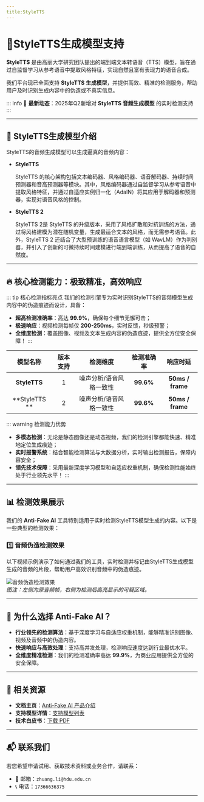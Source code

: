 ```yaml
---
title:StyleTTS
---
```


# 🚀StyleTTS生成模型支持

**StyleTTS** 是由高丽大学研究团队提出的端到端文本转语音（TTS）模型，旨在通过自监督学习从参考语音中提取风格特征，实现自然且富有表现力的语音合成。

我们平台现已全面支持 **StyleTTS  生成模型**，并提供高效、精准的检测服务，帮助用户及时识别生成内容中的伪造或不真实信息。

::: info
📢 **最新动态**：2025年Q2新增对 **StyleTTS 音频生成模型**  的实时检测支持
:::

---

## 🌟 StyleTTS生成模型介绍

StyleTTS的音频生成模型可以生成逼真的音频内容：

- **StyleTTS** 

  StyleTTS 的核心架构包括文本编码器、风格编码器、语音解码器、持续时间预测器和音高预测器等模块。其中，风格编码器通过自监督学习从参考语音中提取风格特征，并通过自适应实例归一化（AdaIN）将其应用于解码器和预测器，实现对语音风格的控制。

- **StyleTTS 2**

  StyleTTS 2是 StyleTTS 的升级版本，采用了风格扩散和对抗训练的方法，通过将风格建模为潜在随机变量，生成最适合文本的风格，而无需参考语音。此外，StyleTTS 2 还结合了大型预训练的语音语言模型（如 WavLM）作为判别器，并引入了创新的可微持续时间建模进行端到端训练，从而提高了语音的自然度。

---

## 🔥 核心检测能力：极致精准，高效响应

::: tip 核心检测指标亮点
我们的检测引擎专为实时识别StyleTTS的音频模型生成内容中的伪造痕迹而设计，具备：

- **超高检测准确率**：高达 **99.9%**，确保每个细节无懈可击；
- **极速响应**：视频检测每帧仅 **200-250ms**，实时反馈，秒级预警；
- **全维度检测**：覆盖图像、视频及文本生成内容的伪造痕迹，提供全方位安全保障！
  :::

|   模型名称    | 版本支持 |        检测维度         | 检测准确率 |     响应时延     |
| :-----------: | :------: | :---------------------: | :--------: | :--------------: |
| **StyleTTS**  |    1     | 噪声分析/语音风格一致性 | **99.6%**  | **50ms / frame** |
| **StyleTTS ** |    2     | 噪声分析/语音风格一致性 | **99.6%**  | **50ms / frame** |

::: warning 检测能力优势

- **多模态检测**：无论是静态图像还是动态视频，我们的检测引擎都能快速、精准地定位生成痕迹；
- **实时报警系统**：结合智能检测算法与大数据分析，实时输出检测报告，保障内容安全；
- **领先技术保障**：采用最新深度学习模型和自适应权重机制，确保检测性能始终处于行业领先水平！
  :::

---

## 📊 检测效果展示

我们的 **Anti-Fake AI** 工具特别适用于实时检测StyleTTS模型生成的内容。以下是一些典型的检测效果：

### 1️⃣ **音频伪造检测效果**

以下视频示例演示了如何通过我们的工具，实时检测并标记由StyleTTS生成模型生成的音频的片段，帮助用户高效识别音频中的伪造痕迹。

![音频伪造检测效果](https://yourdomain.com/path/to/video-example.jpg)  
*图注：左侧为原音频帧，右侧为检测后高亮显示的可疑区域。*

---

## 💼 为什么选择 Anti-Fake AI？

- **行业领先的检测算法**：基于深度学习与自适应权重机制，能够精准识别图像、视频及音频中的伪造内容。  
- **快速响应与高效处理**：支持高并发处理，检测响应速度达到行业最优水平。  
- **全维度精准检测**：我们的检测准确率高达 **99.9%**，为商业应用提供全方位的安全保障。

---

## 🔗 相关资源

- **文档主页**：[Anti-Fake AI 产品介绍](../quick_start/brief.md)
- **支持模型详情**：[支持模型列表](./overview.md)
- **技术白皮书**：[下载 PDF](https://yourdomain.com/whitepaper.pdf)

---

## 📬 联系我们

若您希望申请试用、获取技术资料或业务合作，请联系：

- 📧 邮箱：`zhuang.li@hdu.edu.cn`   
- 📞 电话：`17366636375`

---